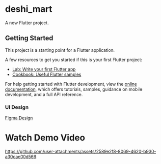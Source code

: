 # deshi_mart

A new Flutter project.

## Getting Started

This project is a starting point for a Flutter application.

A few resources to get you started if this is your first Flutter project:

- [Lab: Write your first Flutter app](https://docs.flutter.dev/get-started/codelab)
- [Cookbook: Useful Flutter samples](https://docs.flutter.dev/cookbook)

For help getting started with Flutter development, view the
[online documentation](https://docs.flutter.dev/), which offers tutorials,
samples, guidance on mobile development, and a full API reference.

### UI Design
[Figma Design](https://www.figma.com/design/GgXUBaSXAK6aDWN1eEeGdC/Ecommerce-App-with-admin-panel)

# Watch Demo Video
https://github.com/user-attachments/assets/2589e2f8-8069-4620-b930-a30cae00d566

